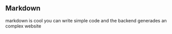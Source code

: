 ## Markdown
markdown is cool you can write simple code and the backend generades an complex website

